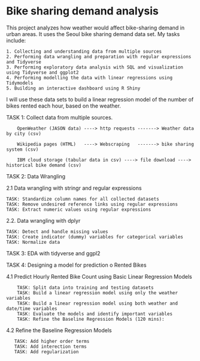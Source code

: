 # Bike sharing demand analysis


This project analyzes how weather would affect bike-sharing demand in urban areas. It uses the Seoul bike sharing demand data set.
My tasks include:

    1. Collecting and understanding data from multiple sources
    2. Performing data wrangling and preparation with regular expressions and Tidyverse
    3. Performing exploratory data analysis with SQL and visualization using Tidyverse and ggplot2
    4. Performing modelling the data with linear regressions using Tidymodels
    5. Building an interactive dashboard using R Shiny


I will use these data sets to build a linear regression model of the number of bikes rented each hour, based on the weather.



TASK 1: Collect data from multiple sources.
        
        OpenWeather (JASON data) ----> http requests -------> Weather data by city (csv)
        
        Wikipedia pages (HTML)   ----> Webscraping   -------> bike sharing system (csv)
        
        IBM cloud storage (tabular data in csv) ----> file download ----> historical bike demand (csv)
        

TASK 2: Data Wrangling


2.1 Data wrangling with stringr and regular expressions 

    TASK: Standardize column names for all collected datasets
    TASK: Remove undesired reference links using regular expressions
    TASK: Extract numeric values using regular expressions

2.2. Data wrangling with dplyr 

    TASK: Detect and handle missing values
    TASK: Create indicator (dummy) variables for categorical variables
    TASK: Normalize data
    

TASK 3: EDA with tidyverse and ggpl2


TASK 4: Designing a model for prediction o Rented Bikes

4.1 Predict Hourly Rented Bike Count using Basic Linear Regression Models

        TASK: Split data into training and testing datasets
        TASK: Build a linear regression model using only the weather variables
        TASK: Build a linear regression model using both weather and date/time variables
        TASK: Evaluate the models and identify important variables
        TASK: Refine the Baseline Regression Models (120 mins):


4.2 Refine the Baseline Regression Models
      
       TASK: Add higher order terms
       TASK: Add interection terms
       TASK: Add regularization
       







        